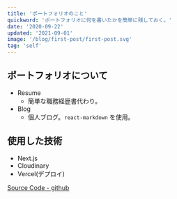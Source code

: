```yaml
---
title: 'ポートフォリオのこと'
quickword: 'ポートフォリオに何を書いたかを簡単に残しておく。'
date: '2020-09-22'
updated: '2021-09-01'
image: '/blog/first-post/first-post.svg'
tag: 'self'
---
```


## ポートフォリオについて

- Resume
  - 簡単な職務経歴書代わり。
- Blog
  - 個人ブログ。`react-markdown` を使用。

## 使用した技術

- Next.js
- Cloudinary
- Vercel(デプロイ)

[Source Code - github](https://github.com/Yuta07/yutaaaaa)
